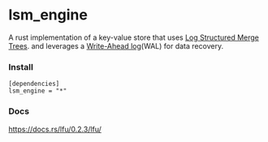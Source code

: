 # lsm_engine
A rust implementation of a key-value store that uses  [Log Structured Merge Trees](https://en.wikipedia.org/wiki/Log-structured_merge-tree#:~:text=In%20computer%20science%2C%20the%20log,%2C%20maintain%20key%2Dvalue%20pairs.). 
and leverages a [Write-Ahead log](https://en.wikipedia.org/wiki/Write-ahead_logging)(WAL) for data recovery.



### Install 

```
[dependencies]
lsm_engine = "*"
```

### Docs 
https://docs.rs/lfu/0.2.3/lfu/
